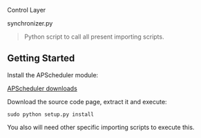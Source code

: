 
Control Layer

synchronizer.py

> Python script to call all present importing scripts. 

## Getting Started

Install the APScheduler module: 

[APScheduler downloads](https://pypi.python.org/pypi/APScheduler/#downloads)

Download the source code page, extract it and execute: 

`sudo python setup.py install`


You also will need other specific importing scripts to execute this.

